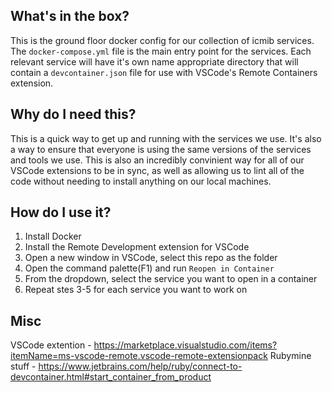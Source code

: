 ## What's in the box?

This is the ground floor docker config for our collection of icmib services. The `docker-compose.yml` file is the main entry point for the services. Each relevant service will have it's own name appropriate directory that will contain a `devcontainer.json` file for use with VSCode's Remote Containers extension.

## Why do I need this?

This is a quick way to get up and running with the services we use. It's also a way to ensure that everyone is using the same versions of the services and tools we use. This is also an incredibly convinient way for all of our VSCode extensions to be in sync, as well as allowing us to lint all of the code without needing to install anything on our local machines.

## How do I use it?

1. Install Docker
2. Install the Remote Development extension for VSCode
3. Open a new window in VSCode, select this repo as the folder
4. Open the command palette(F1) and run `Reopen in Container`
5. From the dropdown, select the service you want to open in a container
6. Repeat stes 3-5 for each service you want to work on

## Misc

VSCode extention - https://marketplace.visualstudio.com/items?itemName=ms-vscode-remote.vscode-remote-extensionpack
Rubymine stuff - https://www.jetbrains.com/help/ruby/connect-to-devcontainer.html#start_container_from_product
